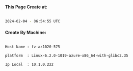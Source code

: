 
   
#### This Page Create at:

```bash

2024-02-04 - 06:54:55 UTC

```

#### Create By Machine:

```bash

Host Name : fv-az1020-575

platform  : Linux-6.2.0-1019-azure-x86_64-with-glibc2.35

Ip Local  : 10.1.0.222

```

